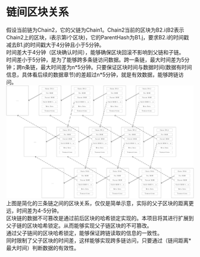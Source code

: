 # 链间区块关系

假设当前链为Chain2，它的父链为Chain1。Chain2当前的区块为B2.i(B2表示Chain2上的区块，i表示第i个区块)，它的ParentHash为B1.j，要求B2.i的时间戳减去B1.j的时间戳大于4分钟且小于5分钟。  
时间差大于4分钟（区块确认时间），能够确保区块回滚不影响到父链和子链。  
时间差小于5分钟，是为了能够跨多条链访问数据。跨一条链，最大时间差为5分钟；跨n条链，最大时间差为n\*5分钟。只要保证区块时间与数据时间(数据有时间信息，具体看后续的数据章节)的差超过n\*5分钟，就是有效数据，能够跨链访问。  
![链间区块关系](block_chain.png)
上图是简化的三条链之间的区块关系，仅仅是简单示意，实际的父子区块的距离更远，时间差为4-5分钟。  
区块链的数据不可篡改是通过前后区块的哈希锁定实现的。本项目将其进行扩展到父子链的区块哈希锁定。从而能够实现父子链区块的不可篡改。  
通过父子链间的区块哈希锁定，能够保证跨链读取的信息的一致性。  
同时限制了父子区块的时间差，这样能够实现跨多链访问，只要通过（链间距离\*最大时间）判断数据的有效性。  
